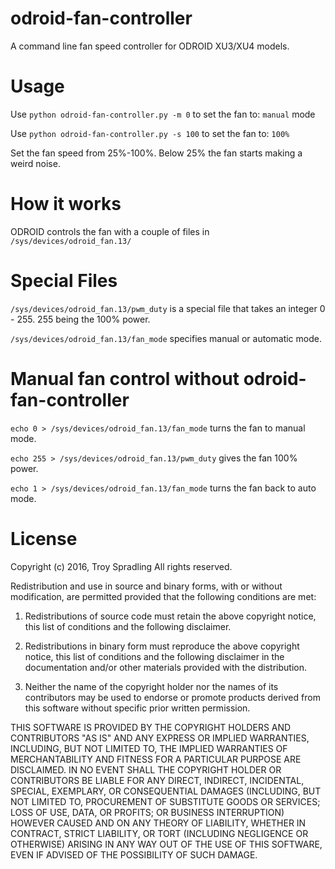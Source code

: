 
# odroid-fan-controller
A command line fan speed controller for ODROID XU3/XU4 models.

# Usage
Use `python odroid-fan-controller.py -m 0` to set the fan to: `manual` mode

Use `python odroid-fan-controller.py -s 100` to set the fan to: `100%`

Set the fan speed from 25%-100%. Below 25% the fan starts making a weird noise.

# How it works
ODROID controls the fan with a couple of files in `/sys/devices/odroid_fan.13/`

# Special Files
`/sys/devices/odroid_fan.13/pwm_duty` is a special file that takes an integer 0 - 255. 255 being the 100% power.

`/sys/devices/odroid_fan.13/fan_mode` specifies manual or automatic mode.

# Manual fan control without odroid-fan-controller
`echo 0 > /sys/devices/odroid_fan.13/fan_mode` turns the fan to manual mode.

`echo 255 > /sys/devices/odroid_fan.13/pwm_duty` gives the fan 100% power.

`echo 1 > /sys/devices/odroid_fan.13/fan_mode` turns the fan back to auto mode.

# License
  Copyright (c) 2016, Troy Spradling
  All rights reserved.

  Redistribution and use in source and binary forms, with or without modification, are permitted provided that the following conditions are met:

  1. Redistributions of source code must retain the above copyright notice, this list of conditions and the following disclaimer.

  2. Redistributions in binary form must reproduce the above copyright notice, this list of conditions and the following disclaimer in the documentation and/or other materials provided with the distribution.

  3. Neither the name of the copyright holder nor the names of its contributors may be used to endorse or promote products derived from this software without specific prior written permission.

THIS SOFTWARE IS PROVIDED BY THE COPYRIGHT HOLDERS AND CONTRIBUTORS "AS IS" AND ANY EXPRESS OR IMPLIED WARRANTIES, INCLUDING, BUT NOT LIMITED TO, THE IMPLIED WARRANTIES OF MERCHANTABILITY AND FITNESS FOR A PARTICULAR PURPOSE ARE DISCLAIMED. IN NO EVENT SHALL THE COPYRIGHT HOLDER OR CONTRIBUTORS BE LIABLE FOR ANY DIRECT, INDIRECT, INCIDENTAL, SPECIAL, EXEMPLARY, OR CONSEQUENTIAL DAMAGES (INCLUDING, BUT NOT LIMITED TO, PROCUREMENT OF SUBSTITUTE GOODS OR SERVICES; LOSS OF USE, DATA, OR PROFITS; OR BUSINESS INTERRUPTION) HOWEVER CAUSED AND ON ANY THEORY OF LIABILITY, WHETHER IN CONTRACT, STRICT LIABILITY, OR TORT (INCLUDING NEGLIGENCE OR OTHERWISE) ARISING IN ANY WAY OUT OF THE USE OF THIS SOFTWARE, EVEN IF ADVISED OF THE POSSIBILITY OF SUCH DAMAGE.
